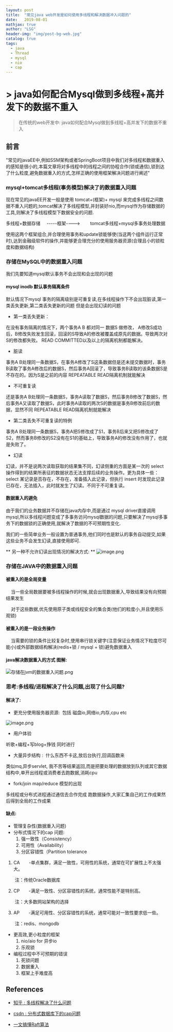 ```yaml
---
layout: post
title:  "常见java web开发是如何使用多线程和解决数据冲入问题的"
date:   2019-08-01
mathjax: true
author: "LSG"
header-img: "img/post-bg-web.jpg"
catalog: true
tags: 
  - java
  - Thread 
  - mysql
  - nio
  - cap
---
```




> 

# > java如何配合Mysql做到多线程+高并发下的数据不重入

> 在传统的web开发中: java如何配合Mysql做到多线程+高并发下的数据不重入

## 前言

"常见的javaEE中,例如SSM架构或者SpringBoot项目中我们对多线程和数据重入的感知是很小的,本篇文章将对多线程中的线程之间的协程合作(锁或通信),锁到达了什么粒度,避免数据重入的方式,怎样正确的使用框架解决问题进行阐述"

### mysql+tomcat多线程(事务模型)解决了的数据重入问题
现在常见的javaEE开发一般是使用 tomcat+(框架)+ mysql 来完成多线程之间数据不重入问题的,tomcat解决了多线程模型,并封装好nio,而mysql作为存储数据的工具,则解决了多线程模型下数据安全的问题.


多线程+数据存储     -----框架---->        tomcat多线程+mysql多事务处理数据 

使用这两个框架组合,并合理使用事务和update锁能够使(当这两个组件运行正常时),达到金融级软件的操作,并能够更合理充分的使用服务器资源(合理且小的锁粒度和数据结构)

### 存储在MySQL中的数据重入问题

我们先要知道mysql默认事务不会出现和会出现的问题

#### mysql inodb 默认事务隔离条件
默认情况下mysql 事务的隔离级别是可重复读,在多线程操作下不会出现脏读,第一类丢失更新,第二类丢失更新的问题
但是会出现幻读的问题

- 第一类丢失更新：

在没有事务隔离的情况下，两个事务A B 都对同一 数据S 做修改， A修改S成功后，B修改失败发生回滚，回滚的S导致A的修改被覆盖成原先的数据。导致两次对S的修改都失败。
READ COMMITTED以及以上的隔离机制都能解决。

- 脏读

事务A B处理同一条数据S，在事务A修改了S这条数据但是还未提交数据时，事务B读取了事务A修改后的数据S，然后事务A回滚了，导致事务B读取的该条数据S是不存在的。因为S是之前的内容
REPEATABLE READ隔离机制就能解决  

- 不可重复读

还是事务A B处理同一条数据S，事务A读取了数据S，然后事务B修改了数据S，然后事务A又读取了数据S，此时事务A读取的两次S的数据是事务B修改前后的数据，显然不同
REPEATABLE READ隔离机制就能解决 

- 第二类丢失不可重复读的特例

事务A B处理同一条数据S，事务A把S修改成了S1，事务B后来又把S修改成了S2，然而事务B修改的S2没有在S1的基础上，导致事务A的修改没有作用了，也就是失败了。  

- 幻读  

幻读，并不是说两次读取获取的结果集不同，幻读侧重的方面是某一次的 select 操作得到的结果所表征的数据状态无法支撑后续的业务操作。更为具体一些：select 某记录是否存在，不存在，准备插入此记录，但执行 insert 时发现此记录已存在，无法插入，此时就发生了幻读。不同于不可重复读。 

#### 数据重入的避免
由于我们的业务数据并不存储在java内存中,而是通过 mysql driver直接调用mysql,所以多线程问题变成了多事务访问mysql数据的问题,只要解决了mysql多事务下的数据锁的正确使用,就解决了数据的不可预期性变化.

我们的一些简单业务一般设置为普通事务,他们同时也是默认的事务自动提交,如果这些业务不会发生幻读,直接使用即可.

** 另一种不允许幻读出现情况的解决方式: **
![image.png](https://cdn.nlark.com/yuque/0/2019/png/152121/1576670907652-34f74233-afdb-42e2-9954-2a8b40b947c1.png#align=left&display=inline&height=723&name=image.png&originHeight=723&originWidth=1163&size=72853&status=done&style=none&width=1163)


### 存储在JAVA中的数据重入问题
#### 被重入的是全局变量
    当一些全局数据要被多线程操作的时候,就会出现数据重入,导致结果没有向预期结果发生 

    对于这些数据,优先使用原子类或线程安全的集合类(他们的粒度小,并且使用乐观锁)

#### 被重入的是一段业务操作
    当需要的锁的条件比较复杂时,使用串行锁关键字(注意保证业务情况下粒度尽可能小)或外部数据结构解决(redis+锁 / mysql + 锁)避免数据重入


#### java解决数据重入的方式 图解:



![存储在jvm的数据重入问题.png](https://cdn.nlark.com/yuque/0/2019/png/152121/1576724747047-c6397a1b-466b-48a7-8992-ae1343014e84.png#align=left&display=inline&height=1758&name=%E5%AD%98%E5%82%A8%E5%9C%A8jvm%E7%9A%84%E6%95%B0%E6%8D%AE%E9%87%8D%E5%85%A5%E9%97%AE%E9%A2%98.png&originHeight=1758&originWidth=1639&size=260911&status=done&style=none&width=1639)

### 思考:多线程/进程解决了什么问题,出现了什么问题?
#### 解决了:

- 更充分使用服务器资源:  包括 磁盘io,网络io,内存,cpu etc

![image.png](https://cdn.nlark.com/yuque/0/2019/png/152121/1576726215693-54abf736-9ab6-44bb-8ff7-ea3fd6118a49.png#align=left&display=inline&height=862&name=image.png&originHeight=862&originWidth=546&size=347789&status=done&style=none&width=546)

- 用户体验

听歌+编程+写blog+挣钱 同时进行

- 大量异步结构 :  什么东西不卡这,放后台执行,回调函数来

类似mq,异步servlet, 我不苦等结果返回,而是把要处理的数据放到队列或其它数据结构中,单开出线程或消费者去跑数据,消耗cpu

- fork/join map/reduce 模型的出现

多线程或分布式进程通过通信去合作完成 跑数据操作,大家汇集自己的工作成果然后得到全局的工作成果

#### 缺点:

- 管理复杂性(数据重入问题)
- 分布式情况下的cap 问题:
  1. 强一致性（Consistency）
  1. 可用性（Availability）
  1. 分区容错性（Partition tolerance
1. CA　　-单点集群，满足一致性，可用性的系统，通常在可扩展性上不太强大。

　　注：传统Oracle数据库

2. CP　　-满足一致性、分区容错性的系统，通常性能不是特别高。

　　注：大多数网站架构的选择

3. AP　　-满足可用性、分区容错性的系统，通常可能对一致性要求低一些。

　　注：redis、mongodb

- 更高效,更小粒度的框架
  1. nio/aio for 异步io
  1. 乐观锁
- 编程过程中不可预期的错误
  1. 死锁问题
  1. 数据重入
  1. 框架上手难度高


## References

- [知乎 : 多线程解决了什么问题](https://www.zhihu.com/question/19901763)

- [csdn : 分布式数据库下的cap问题](https://www.cnblogs.com/it-taosir/p/9892801.html)

- [一文搞懂Raft算法](https://www.cnblogs.com/xybaby/p/10124083.html)



